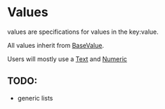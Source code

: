 # Values

values are specifications for values in the key:value.

All values inherit from [BaseValue](./base.py).

Users will mostly use a [Text](./foundation/text.py) and
[Numeric](./foundation/numeric.py)

## TODO:
- generic lists